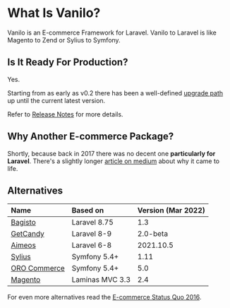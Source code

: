 # What Is Vanilo?

Vanilo is an E-commerce Framework for Laravel. Vanilo to Laravel is like Magento to Zend or Sylius
to Symfony.

## Is It Ready For Production?

Yes.

Starting from as early as v0.2 there has been a well-defined [upgrade path](upgrade.md) up until the
current latest version.

Refer to [Release Notes](releases.md) for more details.

## Why Another E-commerce Package?

Shortly, because back in 2017 there was no decent one **particularly for Laravel**. There's a slightly
longer
[article on medium](https://medium.com/@attilafulop/e-commerce-platform-for-laravel-c09a2bcfe8c6)
about why it came to life.

## Alternatives

| Name                                         | Based on        | Version (Mar 2022) |
|:---------------------------------------------|:----------------|:-------------------|
| [Bagisto](https://bagisto.com/en/)           | Laravel 8.75    | 1.3                |
| [GetCandy](https://getcandy.io/)             | Laravel 8-9     | 2.0-beta           |
| [Aimeos](https://aimeos.org/)                | Laravel 6-8     | 2021.10.5          |
| [Sylius](http://sylius.org/)                 | Symfony 5.4+    | 1.11               |
| [ORO Commerce](https://www.orocommerce.com/) | Symfony 5.4+    | 5.0                |
| [Magento](https://magento.com/)              | Laminas MVC 3.3 | 2.4                |

For even more alternatives read the
[E-commerce Status Quo 2016](https://blog.fortrabbit.com/ecommerce-status-quo-2016).
